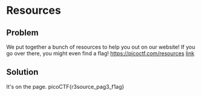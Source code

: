 # Resources 

## Problem
We put together a bunch of resources to help you out on our website! If you go over there, you might even find a flag! https://picoctf.com/resources [link](https://picoctf.com/resources)

## Solution
It's on the page.
picoCTF{r3source_pag3_f1ag}

